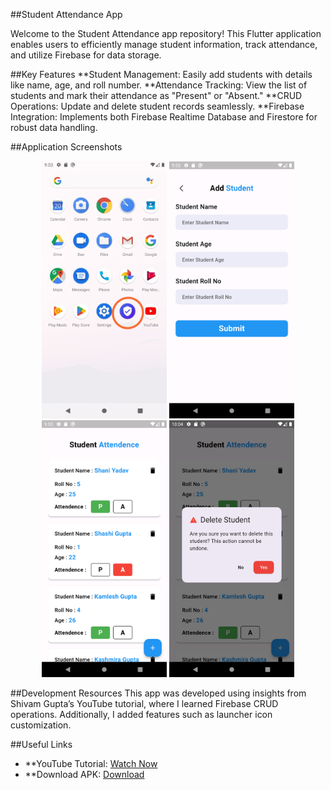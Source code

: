 ##Student Attendance App

Welcome to the Student Attendance app repository! This Flutter application enables users to efficiently manage student information, track attendance, and utilize Firebase for data storage.

##Key Features
**Student Management: Easily add students with details like name, age, and roll number.
**Attendance Tracking: View the list of students and mark their attendance as "Present" or "Absent."
**CRUD Operations: Update and delete student records seamlessly.
**Firebase Integration: Implements both Firebase Realtime Database and Firestore for robust data handling.

##Application Screenshots
<p align="center"> 
<img src="https://github.com/official-shashi/Student-Attendance/blob/main/assets/screenshot/SS1.jpg" alt="Show App Icon Android & Ios" width="200"/> 
<img src="https://github.com/official-shashi/Student-Attendance/blob/main/assets/screenshot/SS2.png" alt="Add Student Screen" width="200"/> 
<img src="https://github.com/official-shashi/Student-Attendance/blob/main/assets/screenshot/SS3.png" alt="Student List Screen" width="200"/> 
<img src="https://github.com/official-shashi/Student-Attendance/blob/main/assets/screenshot/SS4.png" alt="Student Data Delete Screen" width="200"/> 
</p>

##Development Resources
This app was developed using insights from Shivam Gupta’s YouTube tutorial, where I learned Firebase CRUD operations. Additionally, I added features such as launcher icon customization.

##Useful Links
- **YouTube Tutorial: [Watch Now](https://youtu.be/54kzWxQzFAc?si=cbUeDLIsHM7XpLpx)
- **Download APK: [Download](https://github.com/official-shashi/Student-Attendance/blob/main/assets/apk/app-release.apk)



